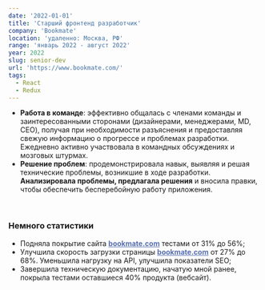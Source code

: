 ```yaml
---
date: '2022-01-01'
title: 'Старший фронтенд разработчик'
company: 'Bookmate'
location: 'удаленно: Москва, РФ'
range: 'январь 2022 - август 2022'
year: 2022
slug: senior-dev
url: 'https://www.bookmate.com/'
tags:
  - React
  - Redux
---
```


- <b>Работа в команде</b>: эффективно общалась с членами команды и заинтересованными сторонами (дизайнерами, менеджерами, MD, CEO), получая при необходимости разъяснения и предоставляя свежую информацию о прогрессе и проблемах разработки. Ежедневно активно участвовала в командных обсуждениях и мозговых штурмах.
- <b>Решение проблем</b>: продемонстрировала навык, выявляя и решая технические проблемы, возникшие в ходе разработки. <b>Анализировала проблемы, предлагала решения</b> и вносила правки, чтобы обеспечить бесперебойную работу приложения.

<br/>

### Немного статистики

- Подняла покрытие сайта <a href="https://bookmate.com/" target="_blank" style="color:#566eaf;font-weight:bold;">bookmate.com</a> тестами от 31% до 56%;
- Улучшила скорость загрузки страницы <a href="https://bookmate.com/" target="_blank" style="color:#566eaf;font-weight:bold;">bookmate.com</a> от 27% до 68%. Уменьшила нагрузку на API, улучшила показатели SEO;
- Завершила техническую документацию, начатую мной ранее, покрыла тестами оставшиеся 40% продукта (вебсайт).
